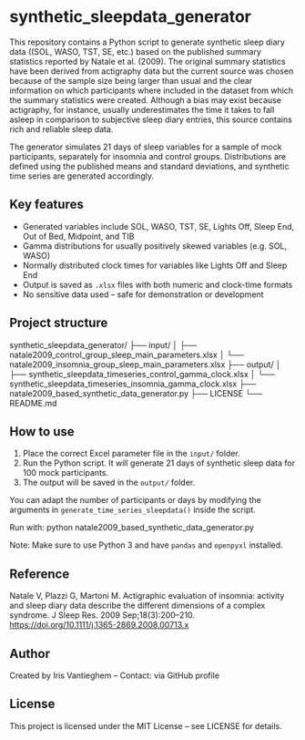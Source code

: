 # synthetic_sleepdata_generator
This repository contains a Python script to generate synthetic sleep diary data ((SOL, WASO, TST, SE, etc.) based on the published summary statistics reported by Natale et al. (2009).
The original summary statistics have been derived from actigraphy data but the current source was chosen because of the sample size being larger than usual and the clear information on which participants where included in the dataset from which the summary statistics were created. Although a bias may exist because actigraphy, for instance, usually underestimates the time it takes to fall asleep in comparison to subjective sleep diary entries, this source contains rich and reliable sleep data.

The generator simulates 21 days of sleep variables for a sample of mock participants, separately for insomnia and control groups. 
Distributions are defined using the published means and standard deviations, and synthetic time series are generated accordingly.

## Key features

- Generated variables include SOL, WASO, TST, SE, Lights Off, Sleep End, Out of Bed, Midpoint, and TIB
- Gamma distributions for usually positively skewed variables (e.g. SOL, WASO)
- Normally distributed clock times for variables like Lights Off and Sleep End
- Output is saved as `.xlsx` files with both numeric and clock-time formats
- No sensitive data used – safe for demonstration or development

## Project structure

synthetic_sleepdata_generator/
├── input/
│   ├── natale2009_control_group_sleep_main_parameters.xlsx
│   └── natale2009_insomnia_group_sleep_main_parameters.xlsx
├── output/
│   ├── synthetic_sleepdata_timeseries_control_gamma_clock.xlsx
│   └── synthetic_sleepdata_timeseries_insomnia_gamma_clock.xlsx
├── natale2009_based_synthetic_data_generator.py
├── LICENSE
└── README.md

## How to use

1. Place the correct Excel parameter file in the `input/` folder.
2. Run the Python script. It will generate 21 days of synthetic sleep data for 100 mock participants.
3. The output will be saved in the `output/` folder.

You can adapt the number of participants or days by modifying the arguments in `generate_time_series_sleepdata()` inside the script.

Run with:
python natale2009_based_synthetic_data_generator.py

Note: Make sure to use Python 3 and have `pandas` and `openpyxl` installed.

## Reference

Natale V, Plazzi G, Martoni M. Actigraphic evaluation of insomnia: activity and sleep diary data describe the different dimensions of a complex syndrome. J Sleep Res. 2009 Sep;18(3):200–210. https://doi.org/10.1111/j.1365-2869.2008.00713.x

## Author

Created by Iris Vantieghem – Contact: via GitHub profile

## License

This project is licensed under the MIT License – see LICENSE for details.

